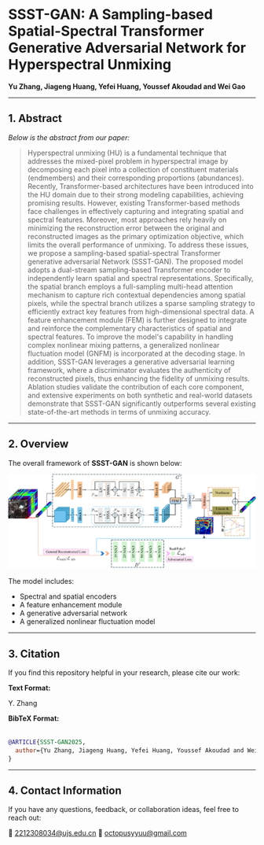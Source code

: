 # SSST-GAN: A Sampling-based Spatial-Spectral Transformer Generative Adversarial Network for Hyperspectral Unmixing
**Yu Zhang, Jiageng Huang, Yefei Huang, Youssef Akoudad and Wei Gao**

---

## 1. Abstract

*Below is the abstract from our paper:*

> Hyperspectral unmixing (HU) is a fundamental technique that addresses the mixed-pixel problem in hyperspectral image by decomposing each pixel into a collection of constituent materials (endmembers) and their corresponding proportions (abundances). Recently, Transformer-based architectures have been introduced into the HU domain due to their strong modeling capabilities, achieving promising results. However, existing Transformer-based methods face challenges in effectively capturing and integrating spatial and spectral features. Moreover, most approaches rely heavily on minimizing the reconstruction error between the original and reconstructed images as the primary optimization objective, which limits the overall performance of unmixing. To address these issues, we propose a sampling-based spatial-spectral Transformer generative adversarial Network (SSST-GAN). The proposed model adopts a dual-stream sampling-based Transformer encoder to independently learn spatial and spectral representations. Specifically, the spatial branch employs a full-sampling multi-head attention mechanism to capture rich contextual dependencies among spatial pixels, while the spectral branch utilizes a sparse sampling strategy to efficiently extract key features from high-dimensional spectral data. A feature enhancement module (FEM) is further designed to integrate and reinforce the complementary characteristics of spatial and spectral features. To improve the model's capability in handling complex nonlinear mixing patterns, a generalized nonlinear fluctuation model (GNFM) is incorporated at the decoding stage. In addition, SSST-GAN leverages a generative adversarial learning framework, where a discriminator evaluates the authenticity of reconstructed pixels, thus enhancing the fidelity of unmixing results. Ablation studies validate the contribution of each core component, and extensive experiments on both synthetic and real-world datasets demonstrate that SSST-GAN significantly outperforms several existing state-of-the-art methods in terms of unmixing accuracy.
---

## 2. Overview

The overall framework of **SSST-GAN** is shown below:

![SSST-GAN Framework](./SSST-GAN.png)

The model includes:
- Spectral and spatial encoders
- A feature enhancement module
- A generative adversarial network
- A generalized nonlinear fluctuation model

---

## 3. Citation

If you find this repository helpful in your research, please cite our work:

**Text Format:**

Y. Zhang

**BibTeX Format:**

```bibtex

@ARTICLE{SSST-GAN2025, 
  author={Yu Zhang, Jiageng Huang, Yefei Huang, Youssef Akoudad and Wei Ga},
}
```

---

## 4. Contact Information
If you have any questions, feedback, or collaboration ideas, feel free to reach out:

📧 2212308034@ujs.edu.cn
📧 octopusyyuu@gmail.com
